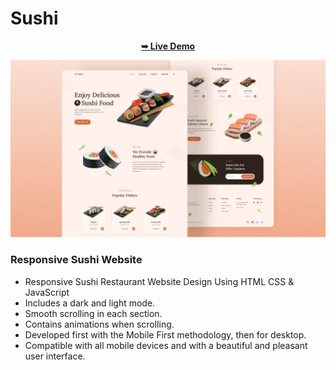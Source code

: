 # Sushi
<div align = 'center'>

<a href="https://adnan-bhaldar.github.io/PlantX"><strong>➥ Live Demo</strong></a>

![preview img](/preview.png)
</div>

### Responsive Sushi Website

- Responsive Sushi Restaurant Website Design Using HTML CSS & JavaScript
- Includes a dark and light mode.
- Smooth scrolling in each section.
- Contains animations when scrolling.
- Developed first with the Mobile First methodology, then for desktop.
- Compatible with all mobile devices and with a beautiful and pleasant user interface.
